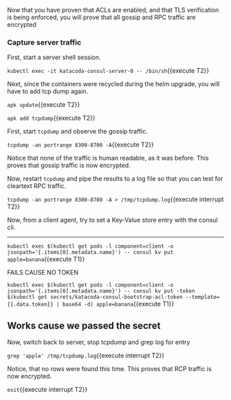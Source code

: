 Now that you have proven that ACLs are enabled, and that TLS verification is being enforced,
you will prove that all gossip and RPC traffic are encrypted


### Capture server traffic

First, start a server shell session.

`kubectl exec -it katacoda-consul-server-0 -- /bin/sh`{{execute T2}}

Next, since the containers were recycled during the helm upgrade, you will
have to add tcp dump again.

`apk update`{{execute T2}}

`apk add tcpdump`{{execute T2}}

First, start `tcpdump` and observe the gossip traffic.

`tcpdump -an portrange 8300-8700 -A`{{execute T2}}

Notice that none of the traffic is human readable, as it was before. This
proves that gossip traffic is now encrypted.

Now, restart `tcpdump` and pipe the results to a log file so that
you can test for cleartext RPC traffic.

`tcpdump -an portrange 8300-8700 -A > /tmp/tcpdump.log`{{execute interrupt T2}}

Now, from a client agent, try to set a Key-Value store entry with the consul cli.

-------------------------------------
`kubectl exec $(kubectl get pods -l component=client -o jsonpath='{.items[0].metadata.name}') -- consul kv put apple=banana`{{execute T1}}

FAILS CAUSE NO TOKEN

`kubectl exec $(kubectl get pods -l component=client -o jsonpath='{.items[0].metadata.name}') -- consul kv put -token $(kubectl get secrets/katacoda-consul-bootstrap-acl-token --template={{.data.token}} | base64 -d) apple=banana`{{execute T1}}

Works cause we passed the secret
-------------------------------------

Now, switch back to server, stop tcpdump and grep log for entry

`grep 'apple' /tmp/tcpdump.log`{{execute interrupt T2}}

Notice, that no rows were found this time. This proves that RCP traffic is now encrypted.

`exit`{{execute interrupt T2}}